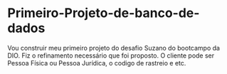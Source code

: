 # Primeiro-Projeto-de-banco-de-dados
Vou construir meu primeiro projeto do desafio Suzano do bootcampo da DIO. 
Fiz o refinamento necessário que foi proposto. O cliente pode ser Pessoa Física ou Pessoa Jurídica, o codigo de rastreio e etc.
